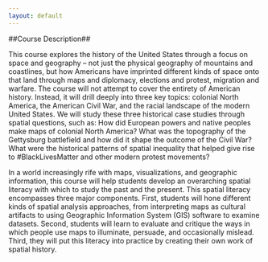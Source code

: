 ```yaml
---
layout: default
---
```


##Course Description##

This course explores the history of the United States through a focus on space and geography – not just the physical geography of mountains and coastlines, but how Americans have imprinted different kinds of space onto that land through maps and diplomacy, elections and protest, migration and warfare. The course will not attempt to cover the entirety of American history. Instead, it will drill deeply into three key topics: colonial North America, the American Civil War, and the racial landscape of the modern United States. We will study these three historical case studies through spatial questions, such as: How did European powers and native peoples make maps of colonial North America? What was the topography of the Gettysburg battlefield and how did it shape the outcome of the Civil War? What were the historical patterns of spatial inequality that helped give rise to #BlackLivesMatter and other modern protest movements?

In a world increasingly rife with maps, visualizations, and geographic information, this course will help students develop an overarching spatial literacy with which to study the past and the present. This spatial literacy encompasses three major components. First, students will hone different kinds of spatial analysis approaches, from interpreting maps as cultural artifacts to using Geographic Information System (GIS) software to examine datasets. Second, students will learn to evaluate and critique the ways in which people use maps to illuminate, persuade, and occasionally mislead. Third, they will put this
literacy into practice by creating their own work of spatial history.

